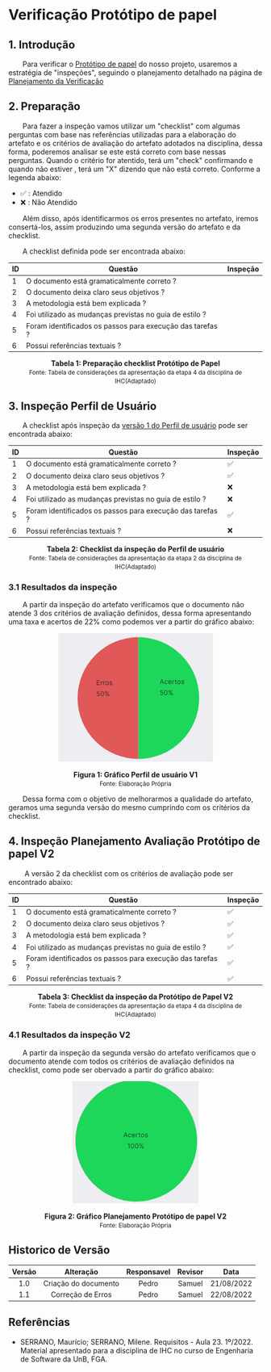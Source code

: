 # Verificação Protótipo de papel

## 1. Introdução

&emsp;&emsp;Para verificar o [Protótipo de papel](../analiseRequisitos/perfilUsuario.md) do nosso projeto, usaremos a estratégia de "inspeções", seguindo o planejamento detalhado na página de [Planejamento da Verificação](../verificacao/planejamento.md)

## 2. Preparação

&emsp;&emsp;Para fazer a inspeção vamos utilizar um "checklist" com algumas perguntas com base nas referências utilizadas para a elaboração do artefato e os critérios de avaliação do artefato adotados na disciplina, dessa forma, poderemos analisar se este está correto com base nessas perguntas. Quando o critério for atentido, terá um "check" confirmando e quando não estiver , terá um "X" dizendo que não está correto. Conforme a legenda abaixo:

- ✅ : Atendido
- ❌ : Não Atendido

&emsp;&emsp;Além disso, após identificarmos os erros presentes no artefato, iremos consertá-los, assim produzindo uma segunda versão do artefato e da checklist.

&emsp;&emsp;A checklist definida pode ser encontrada abaixo:

<center>

|ID|Questão| Inspeção |
|-----------|-------------|-------------|
| 1 | O documento está gramaticalmente correto ? | |
| 2 | O documento deixa claro seus objetivos ? | |
| 3 | A metodologia está bem explicada ? | |
| 4 | Foi utilizado as mudanças previstas no guia de estilo ? | |
| 5 | Foram identificados os passos para execução das tarefas ? | | 
| 6 | Possui referências textuais ? | |



</center>

<figcaption align='center'>
    <b>Tabela 1: Preparação checklist Protótipo de Papel </b>
    <br><small> Fonte: Tabela de considerações da apresentação da etapa 4 da disciplina de IHC(Adaptado)</small>
</figcaption>


## 3. Inspeção Perfil de Usuário

&emsp;&emsp;A checklist após inspeção da [versão 1 do Perfil de usuário](../analiseRequisitos/perfilUsuario.md) pode ser encontrada abaixo:

<center>

|ID|Questão| Inspeção |
|-----------|-------------|-------------|
| 1 | O documento está gramaticalmente correto ? | ✅ |
| 2 | O documento deixa claro seus objetivos ? | ✅ |
| 3 | A metodologia está bem explicada ? | ❌ |
| 4 | Foi utilizado as mudanças previstas no guia de estilo ? | ❌ |
| 5 | Foram identificados os passos para execução das tarefas ? | ✅ | 
| 6 | Possui referências textuais ? | ❌ |


</center>

<figcaption align='center'>
    <b>Tabela 2: Checklist da inspeção do Perfil de usuário </b>
    <br><small> Fonte: Tabela de considerações da apresentação da etapa 2 da disciplina de IHC(Adaptado)</small>
</figcaption>

### 3.1 Resultados da inspeção
&emsp;&emsp;A partir da inspeção do artefato verificamos que o documento não atende 3 dos critérios de avaliação definidos, dessa forma apresentando uma taxa e acertos de 22% como podemos ver a partir do gráfico abaixo:

<center>

![Grafico](../assets/graficosVerificacao/GarficoProtopPapelV1.png)

</center>

<figcaption align='center'>
    <b>Figura 1: Gráfico Perfil de usuário V1 </b>
    <br><small> Fonte: Elaboração Própria </small>
</figcaption>

&emsp;&emsp;Dessa forma com o objetivo de melhorarmos a qualidade do artefato, geramos uma segunda versão do mesmo cumprindo com os critérios da checklist.

## 4. Inspeção Planejamento Avaliação Protótipo de papel V2
&emsp;&emsp; A versão 2 da checklist com os critérios de avaliação pode ser encontrado abaixo: 

<center>

|ID|Questão| Inspeção |
|-----------|-------------|-------------|
| 1 | O documento está gramaticalmente correto ? | ✅ |
| 2 | O documento deixa claro seus objetivos ? | ✅ |
| 3 | A metodologia está bem explicada ? | ✅ |
| 4 | Foi utilizado as mudanças previstas no guia de estilo ? | ✅ |
| 5 | Foram identificados os passos para execução das tarefas ? | ✅ | 
| 6 | Possui referências textuais ? | ✅ |

</center>

<figcaption align='center'>
    <b>Tabela 3: Checklist da inspeção da Protótipo de Papel V2</b>
    <br><small> Fonte: Tabela de considerações da apresentação da etapa 4 da disciplina de IHC(Adaptado)</small>
</figcaption>

### 4.1 Resultados da inspeção V2
&emsp;&emsp;A partir da inspeção da segunda versão do artefato verificamos que o documento atende com todos os critérios de avaliação definidos na checklist, como pode ser obervado a partir do gráfico abaixo:

<center>

![Grafico](../assets/graficosVerificacao/GraficoProtopPapelV2.png)

</center>

<figcaption align='center'>
    <b>Figura 2: Gráfico Planejamento Protótipo de papel V2 </b>
    <br><small> Fonte: Elaboração Própria </small>
</figcaption>

## Historico de Versão 

|    Versão    | Alteração| Responsavel        | Revisor     | Data
| :--------: | :----: | :------------------: | :-------------: |:----:|
| 1.0| Criação do documento | Pedro | Samuel | 21/08/2022 |
| 1.1| Correção de Erros | Pedro | Samuel | 22/08/2022 |

## Referências

- SERRANO, Maurício; SERRANO, Milene. Requisitos - Aula 23. 1º/2022. Material apresentado para a disciplina de IHC no curso de Engenharia de Software da UnB, FGA.

